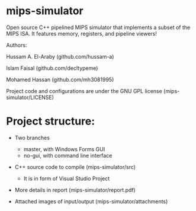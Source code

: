 # mips-simulator
Open source C++ pipelined MIPS simulator that implements a subset of the MIPS ISA.
It features memory, registers, and pipeline viewers!

Authors:

Hussam A. El-Araby (github.com/hussam-a)

Islam Faisal (github.com/decltypeme)

Mohamed Hassan (github.com/mh3081995)

Project code and configurations are under the GNU GPL license (mips-simulator/LICENSE)

# Project structure:
- Two branches
  * master, with Windows Forms GUI
  * no-gui, with command line interface

- C++ source code to compile (mips-simulator/src)
  * It is in form of Visual Studio Project

- More details in report (mips-simulator/report.pdf)

- Attached images of input/output (mips-simulator/attachments)
